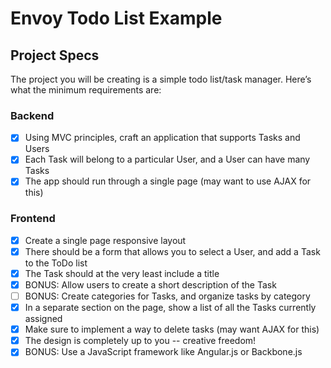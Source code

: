 # Envoy Todo List Example

## Project Specs

The project you will be creating is a simple todo list/task manager. Here’s what the minimum requirements are:

### Backend

* [x] Using MVC principles, craft an application that supports Tasks and Users
* [x] Each Task will belong to a particular User, and a User can have many Tasks
* [x] The app should run through a single page (may want to use AJAX for this)

### Frontend

* [x] Create a single page responsive layout
* [x] There should be a form that allows you to select a User, and add a Task to the ToDo list
* [x] The Task should at the very least include a title
* [x] BONUS: Allow users to create a short description of the Task
* [ ] BONUS: Create categories for Tasks, and organize tasks by category
* [x] In a separate section on the page, show a list of all the Tasks currently assigned
* [x] Make sure to implement a way to delete tasks (may want AJAX for this)
* [x] The design is completely up to you -- creative freedom!
* [x] BONUS: Use a JavaScript framework like Angular.js or Backbone.js
